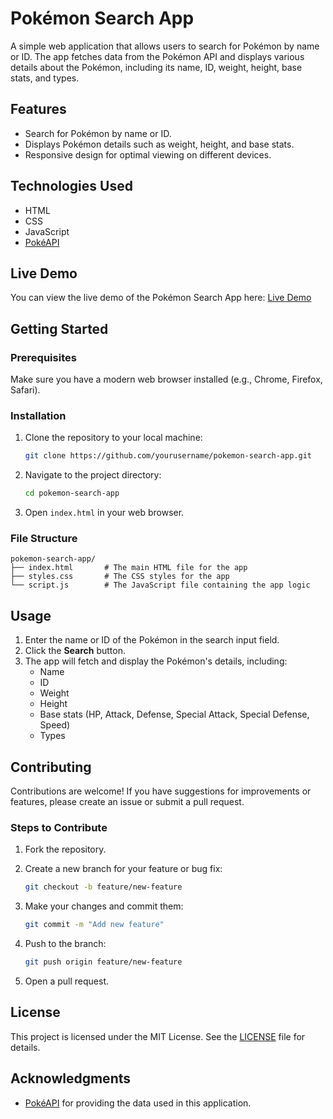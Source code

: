 
# Pokémon Search App

A simple web application that allows users to search for Pokémon by name or ID. The app fetches data from the Pokémon API and displays various details about the Pokémon, including its name, ID, weight, height, base stats, and types.

## Features

- Search for Pokémon by name or ID.
- Displays Pokémon details such as weight, height, and base stats.
- Responsive design for optimal viewing on different devices.

## Technologies Used

- HTML
- CSS
- JavaScript
- [PokéAPI](https://pokeapi.co/)

## Live Demo

You can view the live demo of the Pokémon Search App here: [Live Demo](https://Qyuzet.github.io/pokemon-search-app/) 

## Getting Started

### Prerequisites

Make sure you have a modern web browser installed (e.g., Chrome, Firefox, Safari).

### Installation

1. Clone the repository to your local machine:

   ```bash
   git clone https://github.com/yourusername/pokemon-search-app.git
   ```

2. Navigate to the project directory:

   ```bash
   cd pokemon-search-app
   ```

3. Open `index.html` in your web browser.

### File Structure

```plaintext
pokemon-search-app/
├── index.html       # The main HTML file for the app
├── styles.css       # The CSS styles for the app
└── script.js        # The JavaScript file containing the app logic
```

## Usage

1. Enter the name or ID of the Pokémon in the search input field.
2. Click the **Search** button.
3. The app will fetch and display the Pokémon's details, including:
   - Name
   - ID
   - Weight
   - Height
   - Base stats (HP, Attack, Defense, Special Attack, Special Defense, Speed)
   - Types

## Contributing

Contributions are welcome! If you have suggestions for improvements or features, please create an issue or submit a pull request.

### Steps to Contribute

1. Fork the repository.
2. Create a new branch for your feature or bug fix:

   ```bash
   git checkout -b feature/new-feature
   ```

3. Make your changes and commit them:

   ```bash
   git commit -m "Add new feature"
   ```

4. Push to the branch:

   ```bash
   git push origin feature/new-feature
   ```

5. Open a pull request.

## License

This project is licensed under the MIT License. See the [LICENSE](LICENSE) file for details.

## Acknowledgments

- [PokéAPI](https://pokeapi.co/) for providing the data used in this application.
